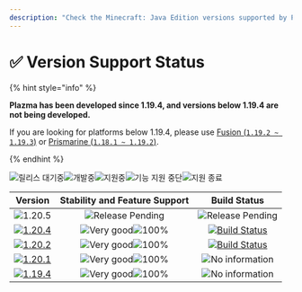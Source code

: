 ```yaml
---
description: "Check the Minecraft: Java Edition versions supported by Plazma."
---
```


# ✅ Version Support Status

{% hint style="info" %}

**Plazma has been developed since 1.19.4, and versions below 1.19.4 are not being developed.**

If you are looking for platforms below 1.19.4, please use [Fusion (`1.19.2 ~ 1.19.3`)](https://github.com/RuinedTechnologyUnify/Fusion) or [Prismarine (`1.18.1 ~ 1.19.2`)](https://github.com/PrismarineTeam/Prismarine).

{% endhint %}

[wtr]: https://badge.plazmamc.org/0/Waiting%20for%20release
[ukn]: https://badge.plazmamc.org/0/No%20information
[vgd]: https://badge.plazmamc.org/1/Very%20good
[100]: https://badge.plazmamc.org/percent/100

![릴리스 대기중][wtr]![개발중](https://badge.plazmamc.org/1/개발중)![지원중](https://badge.plazmamc.org/2/지원중)![기능 지원 중단](https://badge.plazmamc.org/6/기능%20지원%20중단)![지원 종료](https://badge.plazmamc.org/4/지원%20종료)

|                                      Version                                      | Stability    and    Feature Support |                                              Build Status                                             |
| :-------------------------------------------------------------------------------: | :---------------------------------: | :---------------------------------------------------------------------------------------------------: |
|                   ![1.20.5](https://badge.plazmamc.org/0/1.20.5)                  |       ![Release Pending][wtr]       |                                        ![Release Pending][wtr]                                        |
| [![1.20.4](https://badge.plazmamc.org/2/1.20.4)](https://git.plazmamc.org/1.20.4) |    ![Very good][vgd]![100%][100]    | [![Build Status](https://build.plazmamc.org/1.20.4)](https://build.plazmamc.org/1.20.4?redirect=true) |
| [![1.20.2](https://badge.plazmamc.org/6/1.20.2)](https://git.plazmamc.org/1.20.2) |    ![Very good][vgd]![100%][100]    | [![Build Status](https://build.plazmamc.org/1.20.2)](https://build.plazmamc.org/1.20.2?redirect=true) |
| [![1.20.1](https://badge.plazmamc.org/4/1.20.1)](https://git.plazmamc.org/1.20.1) |    ![Very good][vgd]![100%][100]    |                                         ![No information][ukn]                                        |
| [![1.19.4](https://badge.plazmamc.org/4/1.19.4)](https://git.plazmamc.org/1.19.4) |    ![Very good][vgd]![100%][100]    |                                         ![No information][ukn]                                        |
